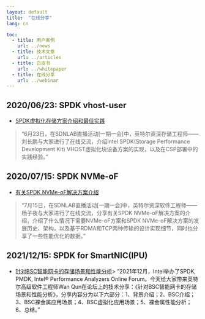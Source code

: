 ```yaml
---
layout: default
title:  "在线分享"
lang: cn

toc:
  - title: 用户案例
    url: ../news
  - title: 技术文章
    url: ../articles
  - title: 白皮书
    url: ../whitepaper
  - title: 在线分享
    url: ../webinar
---
```


## 2020/06/23: SPDK vhost-user
* [SPDK虚拟化存储方案介绍和最佳实践](https://mp.weixin.qq.com/s?__biz=MzI3NDA4ODY4MA==&mid=2653337213&idx=1&sn=4fd98cc8cafe3120b933352d84a4752b&chksm=f0cb41fac7bcc8ec8a6ed24932ce5e9b9291c8e7439bb115c86dca7d7cbe42fc32cc20e7af2c&token=1289743184&lang=zh_CN#rd)
> “6月23日，在SDNLAB直播活动[一期一会]中，英特尔资深存储工程师——刘长鹏与大家进行了在线交流，介绍Intel SPDK(Storage Performance Development Kit) VHOST虚拟化块设备方案的实现，以及在CSP部署中的实践经验。”

## 2020/07/15: SPDK NVMe-oF
* [有关SPDK NVMe-oF解决方案介绍](https://mp.weixin.qq.com/s?__biz=MzAxMDA1NjMwMQ==&mid=2651761293&idx=2&sn=36e4d07f8d477019b8947904a52fdcac&chksm=80ac2d8fb7dba49985c68493fa1e2afcc51f1f19051ede46da5edcc588e2f62e6ed77ca15036&mpshare=1&scene=1&srcid=0716az52Vxu3Hc8R3MhDXcaZ&sharer_sharetime=1594892228951&sharer_shareid=bce63ba0449f498eb13c109c5eaef06d&exportkey=A5z8of5ej7aGBGrbhrlEpgA%3D&pass_ticket=e9hUT3O74xR%2B%2F%2BDfkgMhVIUZgaoLgq8rtHiOVeXnqTJ5UF%2BRfAJxYMKHjkM4ziYq&wx_header=0#rd)
> “7月15日，在SDNLAB直播活动[一期一会]中，英特尔资深软件工程师——杨子夜与大家进行了在线交流，分享有关SPDK NVMe-oF解决方案的介绍，介绍了什么情况下需要NVMe-oF方案和SPDK NVMe-oF解决方案的发展历史、架构，以及基于RDMA和TCP两种传输的设计实现细节，同时也分享了一些性能优化的数据。”

## 2021/12/15: SPDK for SmartNIC(IPU)
* [针对BSC智能网卡的存储场景和性能分析](https://mp.weixin.qq.com/s?__biz=MzI3NDA4ODY4MA==&mid=2653338510&idx=1&sn=315a1f81c8d900c4375192f480c02568&chksm=f0cb4c09c7bcc51f71f04a6299e233b67dd766d4a4bf892d041bd90f2a54ee177de959b9daf3&mpshare=1&scene=1&srcid=0516OVdSr8IF1zpcbfR3lqHE&sharer_sharetime=1652667731178&sharer_shareid=16362cd686fb4155d775401692935830&exportkey=A%2Bq9uzD1%2FQfy8rpt18hLKWg%3D&acctmode=0&pass_ticket=CHRad0UIoz8%2FSPboNOugxVHCcm1xuslbDDvwdEvYLiqRKwiMWxn%2B%2B5UW4IrjUmQ6&wx_header=0#rd)> “2021年12月，Intel举办了SPDK, PMDK, Intel® Performance Analyzers Online Forum。今天给大家带来英特尔高级软件工程师Wan Qun在论坛上的技术分享：《针对BSC智能网卡的存储场景和性能分析》，分享内容分为以下六部分：1、背景介绍；2、BSC介绍；3、BSC裸金属应用场景；4、BSC虚拟化应用场景；5、裸金属性能分析；6、总结。”
